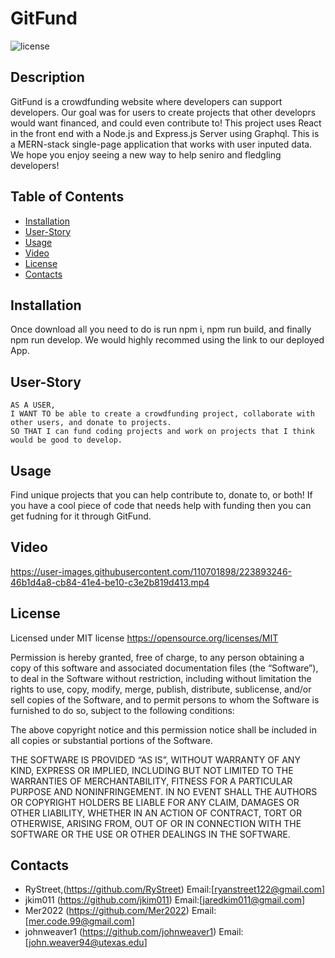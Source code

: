# GitFund
  ![license](https://img.shields.io/static/v1?label=license&message=MIT&color=brightgreen)
  ## Description
  GitFund is a crowdfunding website where developers can support developers. Our goal was for users to create projects that other developrs would want financed, and could even contribute to! This project uses React in the front end with a Node.js and Express.js Server using Graphql. This is a MERN-stack single-page application that works with user inputed data. We hope you enjoy seeing a new way to help seniro and fledgling developers!
  ## Table of Contents
  * [Installation](#installation)
  * [User-Story](#User-Story)
  * [Usage](#usage)
  * [Video](#Video)
  * [License](#license)
  * [Contacts](#contacts)
  
  ## Installation
  Once download all you need to do is run npm i, npm run build, and finally npm run develop. We would highly recommed using the link to our deployed App.
 
 ## User-Story
  
```
AS A USER,
I WANT TO be able to create a crowdfunding project, collaborate with other users, and donate to projects.
SO THAT I can fund coding projects and work on projects that I think would be good to develop.
```

  ## Usage
  Find unique projects that  you can help contribute to, donate to, or both! If you have a cool piece of code that needs help with funding then you can get fudning for it through GitFund.
  
  ## Video 
  https://user-images.githubusercontent.com/110701898/223893246-46b1d4a8-cb84-41e4-be10-c3e2b819d413.mp4
  
  ## License
  Licensed under MIT license
  https://opensource.org/licenses/MIT
  
  Permission is hereby granted, free of charge, to any person obtaining a copy of this software and associated documentation files (the “Software”), to deal in the       Software without restriction, including without limitation the rights to use, copy, modify, merge, publish, distribute, sublicense, and/or sell copies of the           Software, and to permit persons to whom the Software is furnished to do so, subject to the following conditions:  

The above copyright notice and this permission notice shall be included in all copies or substantial portions of the Software.

THE SOFTWARE IS PROVIDED “AS IS”, WITHOUT WARRANTY OF ANY KIND, EXPRESS OR IMPLIED, INCLUDING BUT NOT LIMITED TO THE WARRANTIES OF MERCHANTABILITY, FITNESS FOR A PARTICULAR PURPOSE AND NONINFRINGEMENT. IN NO EVENT SHALL THE AUTHORS OR COPYRIGHT HOLDERS BE LIABLE FOR ANY CLAIM, DAMAGES OR OTHER LIABILITY, WHETHER IN AN ACTION OF CONTRACT, TORT OR OTHERWISE, ARISING FROM, OUT OF OR IN CONNECTION WITH THE SOFTWARE OR THE USE OR OTHER DEALINGS IN THE SOFTWARE.

  ## Contacts
 * RyStreet,(https://github.com/RyStreet) Email:[ryanstreet122@gmail.com]
 *  jkim011 (https://github.com/jkim011) Email:[jaredkim011@gmail.com]
 * Mer2022 (https://github.com/Mer2022) Email:[mer.code.99@gmail.com]
 * johnweaver1 (https://github.com/johnweaver1) Email:[john.weaver94@utexas.edu]
